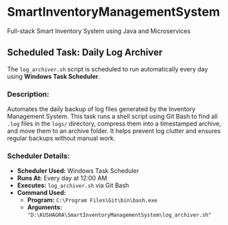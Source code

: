 # SmartInventoryManagementSystem
Full-stack Smart Inventory System using Java and Microservices

## Scheduled Task: Daily Log Archiver

The `log_archiver.sh` script is scheduled to run automatically every day using **Windows Task Scheduler**.

### Description:
Automates the daily backup of log files generated by the Inventory Management System. This task runs a shell script using Git Bash to find all `.log` files in the `logs/` directory, compress them into a timestamped archive, and move them to an archive folder. It helps prevent log clutter and ensures regular backups without manual work.

### Scheduler Details:
- **Scheduler Used:** Windows Task Scheduler
- **Runs At:** Every day at 12:00 AM
- **Executes:** `log_archiver.sh` via Git Bash
- **Command Used:**
  - **Program:** `C:\Program Files\Git\bin\bash.exe`
  - **Arguments:** `"D:\KUSHAGRA\SmartInventoryManagementSystem\log_archiver.sh"`

